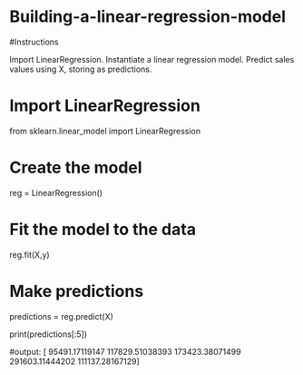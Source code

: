# Building-a-linear-regression-model

#Instructions

Import LinearRegression.
Instantiate a linear regression model.
Predict sales values using X, storing as predictions.

# Import LinearRegression
from sklearn.linear_model import LinearRegression

# Create the model
reg = LinearRegression()

# Fit the model to the data
reg.fit(X,y)

# Make predictions
predictions = reg.predict(X)

print(predictions[:5])

#output:
    [ 95491.17119147 117829.51038393 173423.38071499 291603.11444202
     111137.28167129]
